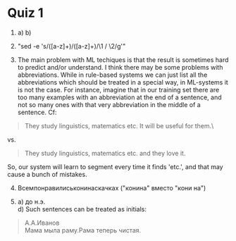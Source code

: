 # Quiz 1

1. a) b)

2. "sed -e 's/\([a-z]\+\)\/\([a-z]\+\)/\1 \/ \2/g'"

3. The main problem with ML techiques is that the result is sometimes hard to predict and/or understand.
I think there may be some problems with abbreviations. While in rule-based systems we can just list all the abbreviations which should be treated in a special way, in ML-systems it is not the case. For instance, imagine that in our training set there are too many examples with an abbreviation at the end of a sentence, and not so many ones with that very abbreviation in the middle of a sentence. Cf:
> They study linguistics, matematics etc. It will be useful for them.\

vs.

> They study linguistics, matematics etc. and they love it.

So, our system will learn to segment every time it finds 'etc.', and that may cause a bunch of mistakes.

4. Всемпонравилиськонинаскачках ("конина" вместо "кони на")

5. a) до н.э.\
d) Such sentences can be treated as initials:
> А.А.Иванов\
> Мама мыла раму.Рама теперь чистая.
